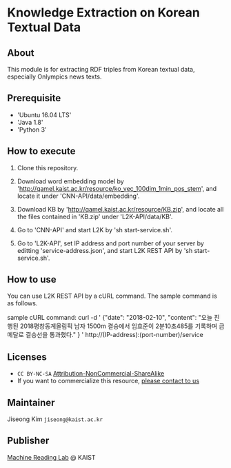 # Knowledge Extraction on Korean Textual Data

## About

This module is for extracting RDF triples from Korean textual data, especially Onlympics news texts.

## Prerequisite

* 'Ubuntu 16.04 LTS'
* 'Java 1.8'
* 'Python 3'

## How to execute

1. Clone this repository.

2. Download word embedding model by 'http://qamel.kaist.ac.kr/resource/ko_vec_100dim_1min_pos_stem', and locate it under 'CNN-API/data/embedding'.

3. Download KB by 'http://qamel.kaist.ac.kr/resource/KB.zip', and locate all the files contained in 'KB.zip' under 'L2K-API/data/KB'.

4. Go to 'CNN-API' and start L2K by 'sh start-service.sh'.

5. Go to 'L2K-API', set IP address and port number of your server by editting 'service-address.json', and start L2K REST API by 'sh start-service.sh'.

## How to use

You can use L2K REST API by a cURL command. The sample command is as follows.

sample cURL command: curl -d ' {"date": "2018-02-10", "content": "오늘 진행된 2018평창동계올림픽 남자 1500m 결승에서 임효준이 2분10초485를 기록하며 금메달로 결승선을 통과했다." } '  http://(IP-address):(port-number)/service

## Licenses
* `CC BY-NC-SA` [Attribution-NonCommercial-ShareAlike](https://creativecommons.org/licenses/by-nc-sa/2.0/)
* If you want to commercialize this resource, [please contact to us](http://mrlab.kaist.ac.kr/contact)

## Maintainer
Jiseong Kim `jiseong@kaist.ac.kr`

## Publisher
[Machine Reading Lab](http://mrlab.kaist.ac.kr/) @ KAIST